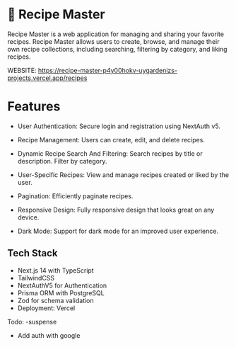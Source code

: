 # 🍲 Recipe Master

Recipe Master is a web application for managing and sharing your favorite recipes. Recipe Master allows users to create, browse, and manage their own recipe collections, including searching, filtering by category, and liking recipes.

WEBSITE: https://recipe-master-p4y00hokv-uygardenizs-projects.vercel.app/recipes
# Features

- User Authentication: Secure login and registration using NextAuth v5.
- Recipe Management: Users can create, edit, and delete recipes.

- Dynamic Recipe Search And Filtering: Search recipes by title or description. Filter by category.

- User-Specific Recipes: View and manage recipes created or liked by the user.

- Pagination: Efficiently paginate recipes.

- Responsive Design: Fully responsive design that looks great on any device.

- Dark Mode: Support for dark mode for an improved user experience.

## Tech Stack

- Next.js 14 with TypeScript
- TailwindCSS
- NextAuthV5 for Authentication
- Prisma ORM with PostgreSQL
- Zod for schema validation
- Deployment: Vercel

Todo:
-suspense
- Add auth with google
